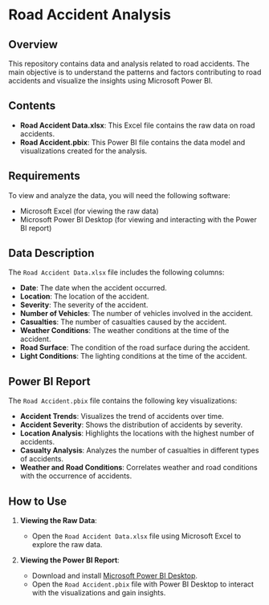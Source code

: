 # Road Accident Analysis

## Overview

This repository contains data and analysis related to road accidents. The main objective is to understand the patterns and factors contributing to road accidents and visualize the insights using Microsoft Power BI. 

## Contents

- **Road Accident Data.xlsx**: This Excel file contains the raw data on road accidents.
- **Road Accident.pbix**: This Power BI file contains the data model and visualizations created for the analysis.

## Requirements

To view and analyze the data, you will need the following software:
- Microsoft Excel (for viewing the raw data)
- Microsoft Power BI Desktop (for viewing and interacting with the Power BI report)

## Data Description

The `Road Accident Data.xlsx` file includes the following columns:

- **Date**: The date when the accident occurred.
- **Location**: The location of the accident.
- **Severity**: The severity of the accident.
- **Number of Vehicles**: The number of vehicles involved in the accident.
- **Casualties**: The number of casualties caused by the accident.
- **Weather Conditions**: The weather conditions at the time of the accident.
- **Road Surface**: The condition of the road surface during the accident.
- **Light Conditions**: The lighting conditions at the time of the accident.

## Power BI Report

The `Road Accident.pbix` file contains the following key visualizations:

- **Accident Trends**: Visualizes the trend of accidents over time.
- **Accident Severity**: Shows the distribution of accidents by severity.
- **Location Analysis**: Highlights the locations with the highest number of accidents.
- **Casualty Analysis**: Analyzes the number of casualties in different types of accidents.
- **Weather and Road Conditions**: Correlates weather and road conditions with the occurrence of accidents.

## How to Use

1. **Viewing the Raw Data**:
   - Open the `Road Accident Data.xlsx` file using Microsoft Excel to explore the raw data.

2. **Viewing the Power BI Report**:
   - Download and install [Microsoft Power BI Desktop](https://powerbi.microsoft.com/desktop/).
   - Open the `Road Accident.pbix` file with Power BI Desktop to interact with the visualizations and gain insights.
